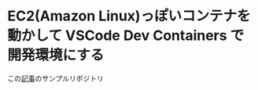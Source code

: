 # EC2(Amazon Linux)っぽいコンテナを動かして VSCode Dev Containers で開発環境にする
この[記事](https://zenn.dev/robon/articles/0d3af3fce18a25)のサンプルリポジトリ
